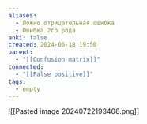 ```yaml
---
aliases:
  - Ложно отрицательная ошибка
  - Ошибка 2го рода
anki: false
created: 2024-06-18 19:50
parent:
  - "[[Confusion matrix]]"
connected:
  - "[[False positive]]"
tags:
  - empty
---
```


![[Pasted image 20240722193406.png]]